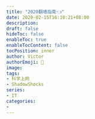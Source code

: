 ```yaml
---
title: "2020翻墙指南👈"
date: 2020-02-15T16:10:21+08:00
description:
draft: false
hideToc: false
enableToc: true
enableTocContent: false
tocPosition: inner
author: Victor
authorEmoji: 👻
image:
tags:
- 科学上网
- ShadowShocks
series:
- IT
categories:
-
---
```


